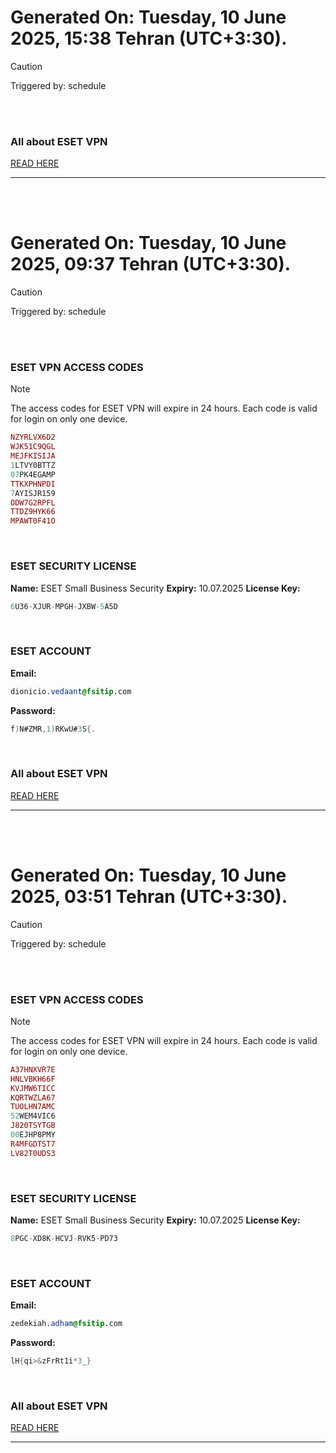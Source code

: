 # Generated On: Tuesday, 10 June 2025, 15:38 Tehran (UTC+3:30).

> [!CAUTION]
> Triggered by: schedule

<br><br>

### All about ESET VPN

[READ HERE](https://t.me/F_NiREvil/2113)

---

<br><br>

# Generated On: Tuesday, 10 June 2025, 09:37 Tehran (UTC+3:30).

> [!CAUTION]
> Triggered by: schedule

<br><br>

### ESET VPN ACCESS CODES

> [!NOTE]
> The access codes for ESET VPN will expire in 24 hours.
> Each code is valid for login on only one device.

```ruby
NZYRLVX6D2
WJK51C9QGL
MEJFKISIJA
1LTVY0BTTZ
07PK4EGAMP
TTKXPHNPDI
7AYISJR159
ODW7G2RPFL
TTDZ9HYK66
MPAWT0F41O
```

<br>

### ESET SECURITY LICENSE

**Name:** ESET Small Business Security
**Expiry:** 10.07.2025
**License Key:**

```POV-Ray SDL
6U36-XJUR-MPGH-JXBW-5A5D
```

<br>

### ESET ACCOUNT

**Email:**

```CSS
dionicio.vedaant@fsitip.com
```

**Password:**

```POV-Ray SDL
f)N#ZMR,1)RKwU#3S{.
```

<br>

### All about ESET VPN

[READ HERE](https://t.me/F_NiREvil/2113)

---

<br><br>

# Generated On: Tuesday, 10 June 2025, 03:51 Tehran (UTC+3:30).

> [!CAUTION]
> Triggered by: schedule

<br><br>

### ESET VPN ACCESS CODES

> [!NOTE]
> The access codes for ESET VPN will expire in 24 hours.
> Each code is valid for login on only one device.

```ruby
A37HNXVR7E
HNLVBKH66F
KVJMW6TICC
KQRTWZLA67
TUOLHN7AMC
52WEM4VIC6
J820TSYTGB
00EJHP8PMY
R4MFGDTST7
LV82T0UDS3
```

<br>

### ESET SECURITY LICENSE

**Name:** ESET Small Business Security
**Expiry:** 10.07.2025
**License Key:**

```POV-Ray SDL
8PGC-XD8K-HCVJ-RVK5-PD73
```

<br>

### ESET ACCOUNT

**Email:**

```CSS
zedekiah.adham@fsitip.com
```

**Password:**

```POV-Ray SDL
lH{qi>&zFrRt1i*3_}
```

<br>

### All about ESET VPN

[READ HERE](https://t.me/F_NiREvil/2113)

---

<br><br>

